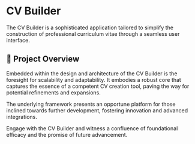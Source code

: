 # CV Builder

The CV Builder is a sophisticated application tailored to simplify the construction of professional curriculum vitae through a seamless user interface.

## 📝 Project Overview

Embedded within the design and architecture of the CV Builder is the foresight for scalability and adaptability. It embodies a robust core that captures the essence of a competent CV creation tool, paving the way for potential refinements and expansions.

The underlying framework presents an opportune platform for those inclined towards further development, fostering innovation and advanced integrations.

Engage with the CV Builder and witness a confluence of foundational efficacy and the promise of future advancement.
